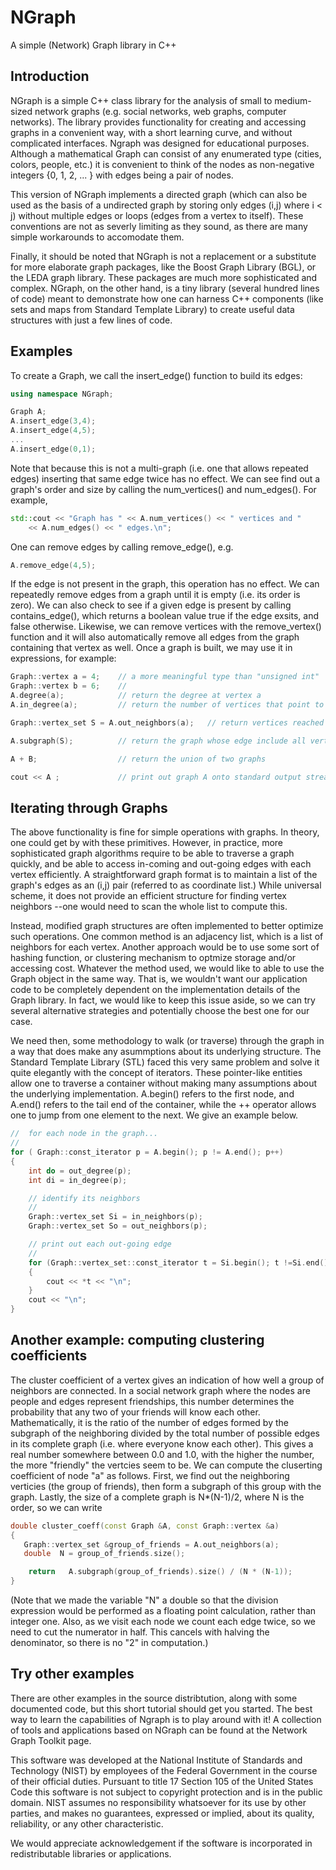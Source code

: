 # NGraph

A simple (Network) Graph library in C++


## Introduction

NGraph is a simple C++ class library for the analysis of small to medium-sized network graphs (e.g. social networks, web graphs, computer networks). The library provides functionality for creating and accessing graphs in a convenient way, with a short learning curve, and without complicated interfaces. Ngraph was designed for educational purposes.
Although a mathematical Graph can consist of any enumerated type (cities, colors, people, etc.) it is convenient to think of the nodes as non-negative integers {0, 1, 2, ... } with edges being a pair of nodes.

This version of NGraph implements a directed graph (which can also be used as the basis of a undirected graph by storing only edges (i,j) where i < j) without multiple edges or loops (edges from a vertex to itself). These conventions are not as severly limiting as they sound, as there are many simple workarounds to accomodate them.

Finally, it should be noted that NGraph is not a replacement or a substitute for more elaborate graph packages, like the Boost Graph Library (BGL), or the LEDA graph library. These packages are much more sophisticated and complex. NGraph, on the other hand, is a tiny library (several hundred lines of code) meant to demonstrate how one can harness C++ components (like sets and maps from Standard Template Library) to create useful data structures with just a few lines of code.


## Examples

To create a Graph, we call the insert_edge() function to build its edges:

```c++
using namespace NGraph;

Graph A;
A.insert_edge(3,4);
A.insert_edge(4,5);
...
A.insert_edge(0,1);
```

Note that because this is not a multi-graph (i.e. one that allows repeated edges) inserting that same edge twice has no effect.
We can see find out a graph's order and size by calling the num_vertices() and num_edges(). For example,

```c++
std::cout << "Graph has " << A.num_vertices() << " vertices and "
    << A.num_edges() << " edges.\n";
```

One can remove edges by calling remove_edge(), e.g.

```c++
A.remove_edge(4,5);
```

If the edge is not present in the graph, this operation has no effect. We can repeatedly remove edges from a graph until it is empty (i.e. its order is zero). We can also check to see if a given edge is present by calling contains_edge(), which returns a boolean value true if the edge exsits, and false otherwise. Likewise, we can remove vertices with the remove_vertex() function and it will also automatically remove all edges from the graph containing that vertex as well.
Once a graph is built, we may use it in expressions, for example:

```c++
Graph::vertex a = 4;    // a more meaningful type than "unsigned int" 
Graph::vertex b = 6;    //   
A.degree(a);            // return the degree at vertex a
A.in_degree(a);         // return the number of vertices that point to this one

Graph::vertex_set S = A.out_neighbors(a);   // return vertices reached through this one

A.subgraph(S);          // return the graph whose edge include all vertices in S

A + B;                  // return the union of two graphs

cout << A ;             // print out graph A onto standard output stream
```


## Iterating through Graphs

The above functionality is fine for simple operations with graphs. In theory, one could get by with these primitives. However, in practice, more sophisticated graph algorithms require to be able to traverse a graph quickly, and be able to access in-coming and out-going edges with each vertex efficiently.
A straightforward graph format is to maintain a list of the graph's edges as an (i,j) pair (referred to as coordinate list.) While universal scheme, it does not provide an efficient structure for finding vertex neighbors --one would need to scan the whole list to compute this.

Instead, modified graph structures are often implemented to better optimize such operations. One common method is an adjacency list, which is a list of neighbors for each vertex. Another approach would be to use some sort of hashing function, or clustering mechanism to optmize storage and/or accessing cost. Whatever the method used, we would like to able to use the Graph object in the same way. That is, we wouldn't want our application code to be completely dependent on the implementation details of the Graph library. In fact, we would like to keep this issue aside, so we can try several alternative strategies and potentially choose the best one for our case.

We need then, some methodology to walk (or traverse) through the graph in a way that does make any asummptions about its underlying structure. The Standard Template Library (STL) faced this very same problem and solve it quite elegantly with the concept of iterators. These pointer-like entities allow one to traverse a container without making many assumptions about the underlying implementation. A.begin() refers to the first node, and A.end() refers to the tail end of the container, while the ++ operator allows one to jump from one element to the next. We give an example below.

```c++
//  for each node in the graph...
//
for ( Graph::const_iterator p = A.begin(); p != A.end(); p++)
{
    int do = out_degree(p);
    int di = in_degree(p);

    // identify its neighbors
    //
    Graph::vertex_set Si = in_neighbors(p);
    Graph::vertex_set So = out_neighbors(p);

    // print out each out-going edge
    //
    for (Graph::vertex_set::const_iterator t = Si.begin(); t !=Si.end(); t++)
    {
        cout << *t << "\n";
    }
    cout << "\n";
}
```


## Another example: computing clustering coefficients

The cluster coefficient of a vertex gives an indication of how well a group of neighbors are connected. In a social network graph where the nodes are people and edges represent friendships, this number determines the probability that any two of your friends will know each other. Mathematically, it is the ratio of the number of edges formed by the subgraph of the neighboring divided by the total number of possible edges in its complete graph (i.e. where everyone know each other). This gives a real number somewhere between 0.0 and 1.0, with the higher the number, the more "friendly" the vertcies seem to be. We can compute the cluserting coefficient of node "a" as follows. First, we find out the neighboring verticies (the group of friends), then form a subgraph of this group with the graph. Lastly, the size of a complete graph is N*(N-1)/2, where N is the order, so we can write

```c++
double cluster_coeff(const Graph &A, const Graph::vertex &a)
{
   Graph::vertex_set &group_of_friends = A.out_neighbors(a);
   double  N = group_of_friends.size(); 

    return   A.subgraph(group_of_friends).size() / (N * (N-1));
}
```

(Note that we made the variable "N" a double so that the division expression would be performed as a floating point calculation, rather than integer one. Also, as we visit each node we count each edge twice, so we need to cut the numerator in half. This cancels with halving the denominator, so there is no "2" in computation.)


## Try other examples

There are other examples in the source distribtution, along with some documented code, but this short tutorial should get you started. The best way to learn the capabilities of Ngraph is to play around with it!
A collection of tools and applications based on NGraph can be found at the Network Graph Toolkit page. 

This software was developed at the National Institute of Standards and Technology (NIST) by employees of the Federal Government in the course of their official duties. Pursuant to title 17 Section 105 of the United States Code this software is not subject to copyright protection and is in the public domain. NIST assumes no responsibility whatsoever for its use by other parties, and makes no guarantees, expressed or implied, about its quality, reliability, or any other characteristic.

We would appreciate acknowledgement if the software is incorporated in redistributable libraries or applications.
